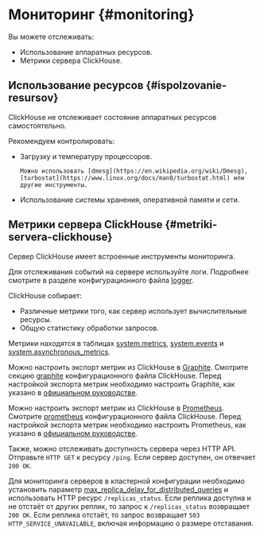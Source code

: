 # Мониторинг {#monitoring}

Вы можете отслеживать:

-   Использование аппаратных ресурсов.
-   Метрики сервера ClickHouse.

## Использование ресурсов {#ispolzovanie-resursov}

ClickHouse не отслеживает состояние аппаратных ресурсов самостоятельно.

Рекомендуем контролировать:

-   Загрузку и температуру процессоров.

        Можно использовать [dmesg](https://en.wikipedia.org/wiki/Dmesg), [turbostat](https://www.linux.org/docs/man8/turbostat.html) или другие инструменты.

-   Использование системы хранения, оперативной памяти и сети.

## Метрики сервера ClickHouse {#metriki-servera-clickhouse}

Сервер ClickHouse имеет встроенные инструменты мониторинга.

Для отслеживания событий на сервере используйте логи. Подробнее смотрите в разделе конфигурационного файла [logger](server-configuration-parameters/settings.md#server_configuration_parameters-logger).

ClickHouse собирает:

-   Различные метрики того, как сервер использует вычислительные ресурсы.
-   Общую статистику обработки запросов.

Метрики находятся в таблицах [system.metrics](system-tables.md#system_tables-metrics), [system.events](system-tables.md#system_tables-events) и [system.asynchronous\_metrics](system-tables.md#system_tables-asynchronous_metrics).

Можно настроить экспорт метрик из ClickHouse в [Graphite](https://github.com/graphite-project). Смотрите секцию [graphite](server-configuration-parameters/settings.md#server_configuration_parameters-graphite) конфигурационного файла ClickHouse. Перед настройкой экспорта метрик необходимо настроить Graphite, как указано в [официальном руководстве](https://graphite.readthedocs.io/en/latest/install.html).

Можно настроить экспорт метрик из ClickHouse в [Prometheus](https://prometheus.io). Смотрите [prometheus](server-configuration-parameters/settings.md#server_configuration_parameters-prometheus) конфигурационного файла ClickHouse. Перед настройкой экспорта метрик необходимо настроить Prometheus, как указано в [официальном руководстве](https://prometheus.io/docs/prometheus/latest/installation/).

Также, можно отслеживать доступность сервера через HTTP API. Отправьте `HTTP GET` к ресурсу `/ping`. Если сервер доступен, он отвечает `200 OK`.

Для мониторинга серверов в кластерной конфигурации необходимо установить параметр [max\_replica\_delay\_for\_distributed\_queries](settings/settings.md#settings-max_replica_delay_for_distributed_queries) и использовать HTTP ресурс `/replicas_status`. Если реплика доступна и не отстаёт от других реплик, то запрос к `/replicas_status` возвращает `200 OK`. Если реплика отстаёт, то запрос возвращает `503 HTTP_SERVICE_UNAVAILABLE`, включая информацию о размере отставания.

